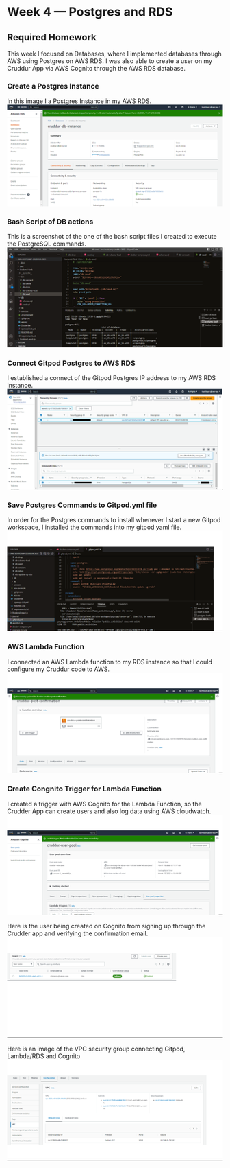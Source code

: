 # Week 4 — Postgres and RDS

## Required Homework
This week I focused on Databases, where I implemented databases through AWS using Postgres on AWS RDS. I was also able to create a user on my Cruddur App via AWS Cognito through the AWS RDS database.

### Create a Postgres Instance
In this image I a Postgres Instance in my AWS RDS.
![Screenshot of Postgres Instance](assets/postgres%20instance.png)


### Bash Script of DB actions
This is a screenshot of the one of the bash script files I created to execute the PostgreSQL commands.
![Screenshot of bash script](assets/bash-script-db-actions.png)


### Connect Gitpod Postgres to AWS RDS
I established a connect of the Gitpod Postgres IP address to my AWS RDS instance.
![Screenshot of Gitpod Postgres to RDS connection](assets/Connect-Gitpod-Postgress-IP-to-AWS-RDS.png)


### Save Postgres Commands to Gitpod.yml file
In order for the Postgres commands to install whenever I start a new Gitpod workspace, I installed the commands into my gitpod yaml file.
![Screenshot of Postgres commands in gitpod.yml](assets/Install-Postgres-to-backend-via-gitpod-yml.png)


### AWS Lambda Function
I connected an AWS Lambda function to my RDS instance so that I could configure my Cruddur code to AWS.
![Screenshot of AWS Lambda Function](assets/Create-Lambda-Function.png)


### Create Congnito Trigger for Lambda Function
I created a trigger with AWS Cognito for the Lambda Function, so the Crudder App can create users and also log data using AWS cloudwatch.
![Screenshot of Cognito Trigger for Lambda Function](assets/Create-Cognito-Trigger-for-Lambda-Function.png)



Here is the user being created on Cognito from signing up through the Crudder app and verifying the confirmation email.
![Screenshot of Cognito user created](assets/user-created-in-cognito.png)



Here is an image of the VPC security group connecting Gitpod, Lambda/RDS and Cognito
![Screenshot of VPC](assets/vpc%20created.png)

